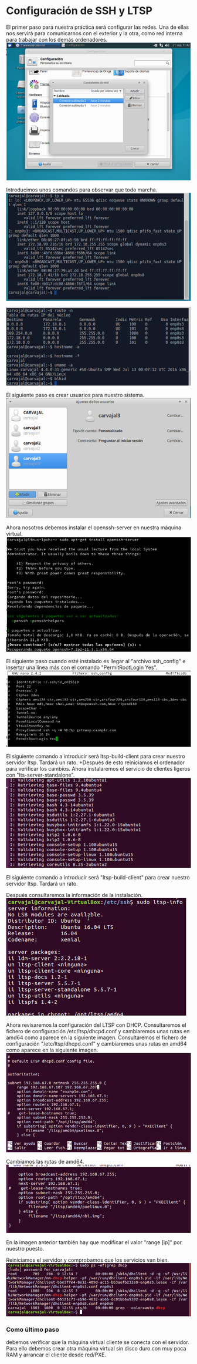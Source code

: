 # Configuración de SSH y LTSP

El primer paso para nuestra práctica será configurar las redes.
 Una de ellas nos servirá para comunicarnos con el exterior y la otra, como red interna para trabajar con los demás ordenadores.
 ![imagen01](./imagenes/1.png)

 Introducimos unos comandos para observar que todo marcha.
![2](./imagenes/2.png)

![3](./imagenes/3.png)

 El siguiente paso es crear usuarios para nuestro sistema.
![4](./imagenes/4.png)

 Ahora nosotros debemos instalar el openssh-server en nuestra máquina virtual.
![5](./imagenes/openssh.png)

 El siguiente paso cuando esté instalado es llegar al "archivo ssh_config" e insertar una línea más con el comando "PermitRootLogin Yes".
![3](./imagenes/confssh.png)

El siguiente comando a introducir será ltsp-build-client para crear nuestro servidor ltsp. Tardará un rato.
+Después de esto reiniciamos el ordenador para verificar los cambios. Ahora instalaremos el servicio de clientes ligeros con "lts-server-standalone".
![3](./imagenes/ltsp-build-client.png)

El siguiente comando a introducir será "ltsp-build-client" para crear nuestro servidor ltsp. Tardará un rato.

Después consultaremos la información de la instalación.
![3](./imagenes/infoltsp.png)

 Ahora revisaremos la configuración del LTSP con DHCP.
Consultaremos el fichero de configuración /etc/ltsp/dhcpd.conf y cambiaremos unas rutas en amd64 como aparece en la siguiente imagen. Consultaremos el fichero de configuración "/etc/ltsp/dhcpd.conf" y cambiaremos unas rutas en amd64 como aparece en la siguiente imagen.
![3](./imagenes/dhcpdconf.png)

 Cambiamos las rutas de amd64.
![3](./imagenes/amd64.png)

En la imagen anterior también hay que modificar el valor "range [ip]" por nuestro puesto.

Reiniciamos el servidor y comprobamos que los servicios van bien.
![3](./imagenes/servicioscomprobar.png)

### Como último paso
debemos verificar que la máquina virtual cliente se conecta con el servidor. Para ello debemos crear otra máquina virtual sin disco duro con muy poca RAM y arrancar el cliente desde red/PXE.
